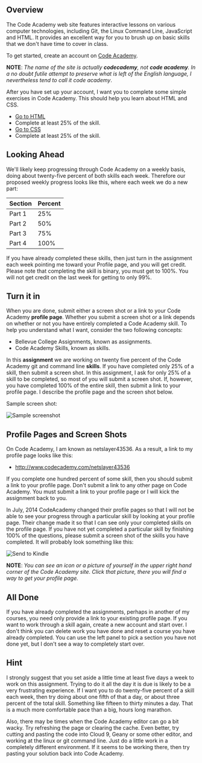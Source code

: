 ## Overview

The Code Academy web site features interactive lessons on various computer technologies, including Git, the Linux Command Line, JavaScript and HTML. It provides an excellent way for you to brush up on basic skills that we don't have time to cover in class.

To get started, create  an account on [Code Academy](http://www.codecademy.com/).

**NOTE**: _The name of the site is actually **codecademy**, not **code academy**. In a no doubt futile attempt to preserve what is left of the English language, I nevertheless tend to call it code academy_.

After you have set up your account, I want you to complete some simple exercises in Code Academy. This should help you learn about HTML and CSS.

- [Go to HTML](https://www.codecademy.com/learn/learn-html)
- Complete at least 25% of the skill.
- [Go to CSS](https://www.codecademy.com/learn/learn-css)
- Complete at least 25% of the skill.

## Looking Ahead

We'll likely keep progressing through Code Academy on a weekly basis, doing about twenty-five percent of both skills each week. Therefore our proposed weekly progress looks like this, where each week we do a new part:

| Section     | Percent     |
| :------------- | :------------- |
| Part 1 | 25% |
| Part 2 | 50% |
| Part 3 | 75% |
| Part 4 | 100% |

If you have already completed these skills, then just turn in the assignment each week pointing me toward your Profile page, and you will get credit. Please note that completing the skill is binary, you must get to 100%. You will not get credit on the last week for getting to only 99%.

## Turn it in

When you are done, submit either a screen shot or a link to your Code Academy **profile page**. Whether you submit a screen shot or a link depends on whether or not you have entirely completed a Code Academy skill. To help you understand what I want, consider the two following concepts:

- Bellevue College Assignments, known as assignments.
- Code Academy Skills, known as skills.

In this **assignment** we are working on twenty five percent of the Code Academy git and command line **skills**. If you have completed only 25% of a skill, then submit a screen shot. In this assignment, I ask for only 25% of a skill to be completed, so most of you will submit a screen shot. If, however, you have completed 100% of the entire skill, then submit a link to your profile page. I describe the profile page and the screen shot below.

Sample screen shot:

![Sample screenshot][sss]



## Profile Pages and Screen Shots

On Code Academy, I am known as netslayer43536. As a result, a link to my profile page looks like this:

- <http://www.codecademy.com/netslayer43536>

If you complete one hundred percent of some skill, then you should submit a link to your profile page. Don't submit a link to any other page on Code Academy. You must submit a link to your profile page or I will kick the assignment back to you.

In July, 2014 CodeAcademy changed their profile pages so that I will not be able to see your progress through a particular skill by looking at your profile page. Their change made it so that I can see only your completed skills on the profile page. If you have not yet completed a particular skill by finishing 100% of the questions, please submit a screen shot of the skills you have completed. It will probably look something like this:

![Send to Kindle](https://drive.google.com/uc?export=view&id=0B25UTAlOfPRGcnB5VG8zMVVDWFE)

**NOTE**: _You can see an icon or a picture of yourself in the upper right hand corner of the Code Academy site. Click that picture, there you will find a way to get your profile page._

## All Done

If you have already completed the assignments, perhaps in another of my courses, you need only provide a link to your existing profile page. If you want to work through a skill again, create a new account and start over.  I don't think you can delete work you have done and reset a course you have already completed. You can use the left panel to pick a section you have not done yet, but I don't see a way to completely start over.

## Hint

I strongly suggest that you set aside a little time at least five days a week to work on this assignment. Trying to do it all the day it is due is likely to be a very frustrating experience. If I want you to do twenty-five percent of a skill each week, then try doing about one fifth of that a day, or about three percent of the total skill. Something like fifteen to thirty minutes a day. That is a much more comfortable pace than a big, hours long marathon.

Also, there may be times when the Code Academy editor can go a bit wacky. Try refreshing the page or clearing the cache. Even better, try cutting and pasting the code into Cloud 9, Geany or some other editor, and working at the linux or git command line. Just do a little work in a completely different environment. If it seems to be working there, then try pasting your solution back into Code Academy.

[sss]: https://s3.amazonaws.com/bucket01.elvenware.com/images/code-academy-percent-done.png
